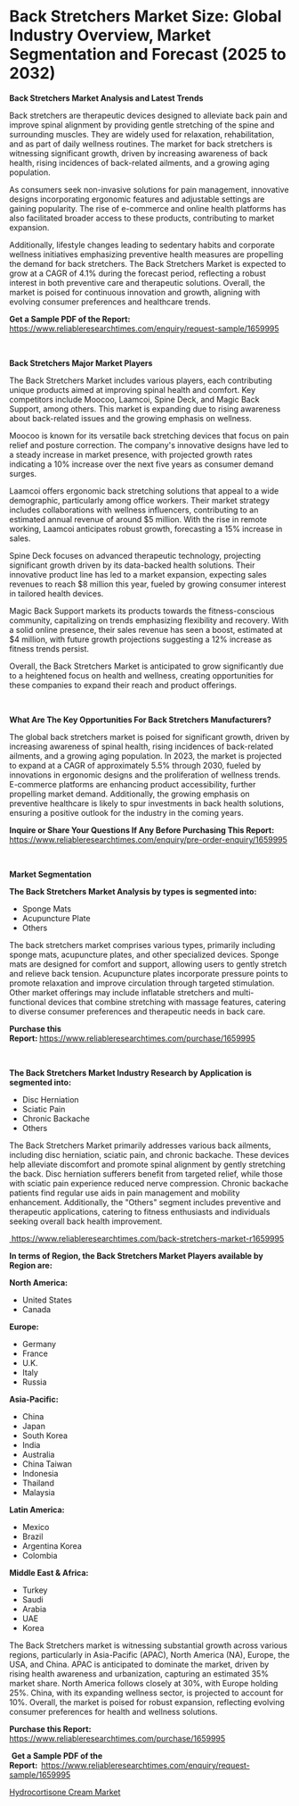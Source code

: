 <p><h1>Back Stretchers Market Size: Global Industry Overview, Market Segmentation and Forecast (2025 to 2032)</h1></p><p><strong>Back Stretchers Market Analysis and Latest Trends</strong></p>
<p><p>Back stretchers are therapeutic devices designed to alleviate back pain and improve spinal alignment by providing gentle stretching of the spine and surrounding muscles. They are widely used for relaxation, rehabilitation, and as part of daily wellness routines. The market for back stretchers is witnessing significant growth, driven by increasing awareness of back health, rising incidences of back-related ailments, and a growing aging population. </p><p>As consumers seek non-invasive solutions for pain management, innovative designs incorporating ergonomic features and adjustable settings are gaining popularity. The rise of e-commerce and online health platforms has also facilitated broader access to these products, contributing to market expansion. </p><p>Additionally, lifestyle changes leading to sedentary habits and corporate wellness initiatives emphasizing preventive health measures are propelling the demand for back stretchers. The Back Stretchers Market is expected to grow at a CAGR of 4.1% during the forecast period, reflecting a robust interest in both preventive care and therapeutic solutions. Overall, the market is poised for continuous innovation and growth, aligning with evolving consumer preferences and healthcare trends.</p></p>
<p><strong>Get a Sample PDF of the Report:&nbsp;</strong> <a href="https://www.reliableresearchtimes.com/enquiry/request-sample/1659995?utm_campaign=3363&utm_medium=2&utm_source=Github&utm_content=ia&utm_term=05042025&utm_id=back-stretchers">https://www.reliableresearchtimes.com/enquiry/request-sample/1659995</a></p>
<p>&nbsp;</p>
<p><strong>Back Stretchers Major Market Players</strong></p>
<p><p>The Back Stretchers Market includes various players, each contributing unique products aimed at improving spinal health and comfort. Key competitors include Moocoo, Laamcoi, Spine Deck, and Magic Back Support, among others. This market is expanding due to rising awareness about back-related issues and the growing emphasis on wellness.</p><p>Moocoo is known for its versatile back stretching devices that focus on pain relief and posture correction. The company's innovative designs have led to a steady increase in market presence, with projected growth rates indicating a 10% increase over the next five years as consumer demand surges.</p><p>Laamcoi offers ergonomic back stretching solutions that appeal to a wide demographic, particularly among office workers. Their market strategy includes collaborations with wellness influencers, contributing to an estimated annual revenue of around $5 million. With the rise in remote working, Laamcoi anticipates robust growth, forecasting a 15% increase in sales.</p><p>Spine Deck focuses on advanced therapeutic technology, projecting significant growth driven by its data-backed health solutions. Their innovative product line has led to a market expansion, expecting sales revenues to reach $8 million this year, fueled by growing consumer interest in tailored health devices.</p><p>Magic Back Support markets its products towards the fitness-conscious community, capitalizing on trends emphasizing flexibility and recovery. With a solid online presence, their sales revenue has seen a boost, estimated at $4 million, with future growth projections suggesting a 12% increase as fitness trends persist.</p><p>Overall, the Back Stretchers Market is anticipated to grow significantly due to a heightened focus on health and wellness, creating opportunities for these companies to expand their reach and product offerings.</p></p>
<p>&nbsp;</p>
<p><strong>What Are The Key Opportunities For Back Stretchers Manufacturers?</strong></p>
<p><p>The global back stretchers market is poised for significant growth, driven by increasing awareness of spinal health, rising incidences of back-related ailments, and a growing aging population. In 2023, the market is projected to expand at a CAGR of approximately 5.5% through 2030, fueled by innovations in ergonomic designs and the proliferation of wellness trends. E-commerce platforms are enhancing product accessibility, further propelling market demand. Additionally, the growing emphasis on preventive healthcare is likely to spur investments in back health solutions, ensuring a positive outlook for the industry in the coming years.</p></p>
<p><strong>Inquire or Share Your Questions If Any Before Purchasing This Report:</strong> <a href="https://www.reliableresearchtimes.com/enquiry/pre-order-enquiry/1659995?utm_campaign=3363&utm_medium=2&utm_source=Github&utm_content=ia&utm_term=05042025&utm_id=back-stretchers">https://www.reliableresearchtimes.com/enquiry/pre-order-enquiry/1659995</a></p>
<p>&nbsp;</p>
<p><strong>Market Segmentation</strong></p>
<p><strong>The Back Stretchers Market Analysis by types is segmented into:</strong></p>
<p><ul><li>Sponge Mats</li><li>Acupuncture Plate</li><li>Others</li></ul></p>
<p><p>The back stretchers market comprises various types, primarily including sponge mats, acupuncture plates, and other specialized devices. Sponge mats are designed for comfort and support, allowing users to gently stretch and relieve back tension. Acupuncture plates incorporate pressure points to promote relaxation and improve circulation through targeted stimulation. Other market offerings may include inflatable stretchers and multi-functional devices that combine stretching with massage features, catering to diverse consumer preferences and therapeutic needs in back care.</p></p>
<p><strong>Purchase this Report:&nbsp;</strong><a href="https://www.reliableresearchtimes.com/purchase/1659995?utm_campaign=3363&utm_medium=2&utm_source=Github&utm_content=ia&utm_term=05042025&utm_id=back-stretchers">https://www.reliableresearchtimes.com/purchase/1659995</a></p>
<p>&nbsp;</p>
<p><strong>The Back Stretchers Market Industry Research by Application is segmented into:</strong></p>
<p><ul><li>Disc Herniation</li><li>Sciatic Pain</li><li>Chronic Backache</li><li>Others</li></ul></p>
<p><p>The Back Stretchers Market primarily addresses various back ailments, including disc herniation, sciatic pain, and chronic backache. These devices help alleviate discomfort and promote spinal alignment by gently stretching the back. Disc herniation sufferers benefit from targeted relief, while those with sciatic pain experience reduced nerve compression. Chronic backache patients find regular use aids in pain management and mobility enhancement. Additionally, the "Others" segment includes preventive and therapeutic applications, catering to fitness enthusiasts and individuals seeking overall back health improvement.</p></p>
<p><a href="https://www.reliableresearchtimes.com/back-stretchers-market-r1659995?utm_campaign=3363&utm_medium=2&utm_source=Github&utm_content=ia&utm_term=05042025&utm_id=back-stretchers">&nbsp;https://www.reliableresearchtimes.com/back-stretchers-market-r1659995</a></p>
<p><strong>In terms of Region, the Back Stretchers Market Players available by Region are:</strong></p>
<p>
    <p> <strong> North America: </strong>
        <ul>
            <li>United States</li>
            <li>Canada</li>
        </ul>
        </p> 
    <p> <strong> Europe: </strong>
        <ul>
            <li>Germany</li>
            <li>France</li>
            <li>U.K.</li>
            <li>Italy</li>
            <li>Russia</li>
        </ul>
        </p> 
    <p> <strong> Asia-Pacific: </strong>
        <ul>
            <li>China</li>
            <li>Japan</li>
            <li>South Korea</li>
            <li>India</li>
            <li>Australia</li>
            <li>China Taiwan</li>
            <li>Indonesia</li>
            <li>Thailand</li>
            <li>Malaysia</li>
        </ul>
        </p> 
    <p> <strong> Latin America: </strong>
        <ul>
            <li>Mexico</li>
            <li>Brazil</li>
            <li>Argentina Korea</li>
            <li>Colombia</li>
        </ul>
        </p> 
    <p> <strong> Middle East & Africa: </strong>
        <ul>
            <li>Turkey</li>
            <li>Saudi</li>
            <li>Arabia</li>
            <li>UAE</li>
            <li>Korea</li>
        </ul>
    </p>
    </p>
<p><p>The Back Stretchers market is witnessing substantial growth across various regions, particularly in Asia-Pacific (APAC), North America (NA), Europe, the USA, and China. APAC is anticipated to dominate the market, driven by rising health awareness and urbanization, capturing an estimated 35% market share. North America follows closely at 30%, with Europe holding 25%. China, with its expanding wellness sector, is projected to account for 10%. Overall, the market is poised for robust expansion, reflecting evolving consumer preferences for health and wellness solutions.</p></p>
<p><strong>Purchase this Report: </strong><a href="https://www.reliableresearchtimes.com/purchase/1659995?utm_campaign=3363&utm_medium=2&utm_source=Github&utm_content=ia&utm_term=05042025&utm_id=back-stretchers">https://www.reliableresearchtimes.com/purchase/1659995</a></p>
<p>&nbsp;<strong>Get a Sample PDF of the Report:&nbsp;&nbsp;</strong><a href="https://www.reliableresearchtimes.com/enquiry/request-sample/1659995?utm_campaign=3363&utm_medium=2&utm_source=Github&utm_content=ia&utm_term=05042025&utm_id=back-stretchers">https://www.reliableresearchtimes.com/enquiry/request-sample/1659995</a></p>
<p><strong></strong></p>
<p><p><a href="https://github.com/casimbrhelck/Market-Research-Report-List-1/blob/main/hydrocortisone-cream-market.md?utm_campaign=3363&utm_medium=2&utm_source=Github&utm_content=ia&utm_term=05042025&utm_id=back-stretchers">Hydrocortisone Cream Market</a></p></p>